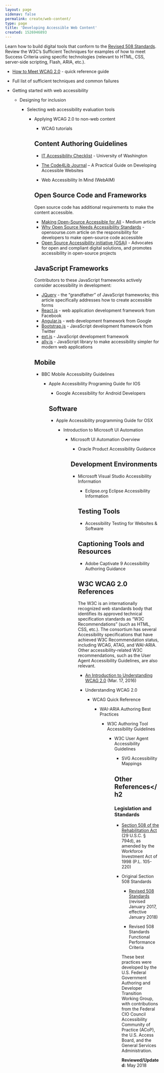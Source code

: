 ```yaml
---
layout: page
sidenav: false
permalink: create/web-content/
type: page
title: 'Developing Accessible Web Content'
created: 1526946893
---
```


Learn how to build digital tools that conform to the [Revised 508 Standards][1]. Review the W3C’s Sufficient Techniques for examples of how to meet Success Criteria using specific technologies (relevant to HTML, CSS, server-side scripting, Flash, ARIA, etc.).

  * [How to Meet WCAG 2.0][2] - quick reference guide 
  * Full list of sufficient techniques and common failures</li> </ul> 
    
      * Getting started with web accessibility</li> 
        
          * Designing for inclusion</li> 
            
              * Selecting web accessibility evaluation tools</li> 
                
                  * Applying WCAG 2.0 to non-web content</li> 
                    
                      * WCAG tutorials</li> </ul> 
                        
                        ## Content Authoring Guidelines
                        
                          * [IT Accessibility Checklist][3] - University of Washington
                          * [The Code4Lib Journal][4] – A Practical Guide on Developing Accessible Websites
                          * Web Accessibility In Mind (WebAIM)</li> </ul> 
                            
                            ## Open Source Code and Frameworks
                            
                            Open source code has additional requirements to make the content accessible.
                            
                              * [Making Open-Source Accessible for All][5] - Medium article
                              * [Why Open Source Needs Accessibility Standards][6] - opensourse.com article on the responsibility for developers to make open-source code accessible
                              * [Open Source Accessibility initiative (OSAi)][7] - Advocates for open and compliant digital solutions, and promotes accessibility in open-source projects
                            
                            ## JavaScript Frameworks
                            
                            Contributors to these JavaScript frameworks actively consider accessibility in development:
                            
                              * [JQuery][8] - the “grandfather” of JavaScript frameworks; this article specifically addresses how to create accessible forms
                              * [React.js][9] - web application development framework from Facebook
                              * [Angular.js][10] - web development framework from Google
                              * [Bootstrap.js][11] - JavaScript development framework from Twitter
                              * [ext.js][12] - JavaScript development framework
                              * [ally.js][13] - JavaScript library to make accessibility simpler for modern web applications
                            
                            ## Mobile
                            
                              * BBC Mobile Accessibility Guidelines</li> 
                                
                                  * Apple Accessibility Programing Guide for IOS</li> 
                                    
                                      * Google Accessibility for Android Developers</li> </ul> 
                                        
                                        ## Software
                                        
                                          * Apple Accessibility programming Guide for OSX</li> 
                                            
                                              * Introduction to Microsoft UI Automation</li> 
                                                
                                                  * Microsoft UI Automation Overview</li> 
                                                    
                                                      * Oracle Product Accessibility Guidance</li> </ul> 
                                                        
                                                        ## Development Environments
                                                        
                                                          * Microsoft Visual Studio Accessibility Information</li> 
                                                            
                                                              * Eclipse.org Eclipse Accessibility Information</li> </ul> 
                                                                
                                                                ## Testing Tools
                                                                
                                                                  * Accessibility Testing for Websites & Software</li> </ul> 
                                                                    
                                                                    ## Captioning Tools and Resources
                                                                    
                                                                      * Adobe Captivate 9 Accessibility Authoring Guidance</li> </ul> 
                                                                        
                                                                        ## W3C WCAG 2.0 References
                                                                        
                                                                        The W3C is an internationally recognized web standards body that identifies its approved technical specification standards as “W3C Recommendations” (such as HTML, CSS, etc.). The consortium has several Accessibility specifications that have achieved W3C Recommendation status, including WCAG, ATAG, and WAI-ARIA. Other accessibility-related W3C recommendations, such as the User Agent Accessibility Guidelines, are also relevant.
                                                                        
                                                                          * [An Introduction to Understanding WCAG 2.0][14] (Mar. 17, 2016)
                                                                          * Understanding WCAG 2.0</li> 
                                                                            
                                                                              * WCAG Quick Reference</li> 
                                                                                
                                                                                  * WAI-ARIA Authoring Best Practices</li> 
                                                                                    
                                                                                      * W3C Authoring Tool Accessibility Guidelines</li> 
                                                                                        
                                                                                          * W3C User Agent Accessibility Guidelines</li> 
                                                                                            
                                                                                              * SVG Accessibility Mappings</li> </ul> 
                                                                                                
                                                                                                ## Other References</h2 
                                                                                                
                                                                                                ### Legislation and Standards
                                                                                                
                                                                                                  * [Section 508 of the Rehabilitation Act][15] (29 U.S.C. § 794d), as amended by the Workforce Investment Act of 1998 (P.L. 105-220)
                                                                                                  * Original Section 508 Standards</li> 
                                                                                                    
                                                                                                      * [Revised 508 Standards][16] (revised January 2017, effective January 2018)
                                                                                                      * Revised 508 Standards Functional Performance Criteria</li> </ul> 
                                                                                                        
                                                                                                        These best practices were developed by the U.S. Federal Government Authoring and Developer Transition Working Group, with contributions from the Federal CIO Council Accessibility Community of Practice (ACoP), the U.S. Access Board, and the General Services Administration.
                                                                                                        
  
                                                                                                        
                                                                                                        
                                                                                                        **Reviewed/Updated:** May 2018

 [1]: https://www.access-board.gov/guidelines-and-standards/communications-and-it/about-the-ict-refresh/final-rule/text-of-the-standards-and-guidelines
 [2]: https://www.w3.org/WAI/WCAG20/quickref/
 [3]: http://www.washington.edu/accessibility/checklist/
 [4]: http://journal.code4lib.org/articles/12697
 [5]: https://medium.com/@kaelig/making-open-source-accessible-for-all-8131429913b1
 [6]: https://opensource.com/life/15/2/why-open-source-needs-accessibility-standards
 [7]: https://www.ow2.org/bin/view/OSAi/
 [8]: https://www.nomensa.com/blog/2010/accessible-forms-using-the-jquery-validation-plug-in/
 [9]: https://facebook.github.io/react/docs/accessibility.html
 [10]: https://docs.angularjs.org/guide/accessibility
 [11]: https://paypal.github.io/bootstrap-accessibility-plugin/demo.html
 [12]: https://docs.sencha.com/extjs/6.0.2/guides/core_concepts/accessibility.html
 [13]: https://allyjs.io/
 [14]: https://www.w3.org/TR/UNDERSTANDING-WCAG20/intro.html
 [15]: https://www.gpo.gov/fdsys/pkg/USCODE-2011-title29/html/USCODE-2011-title29-chap16-subchapV-sec794d.htm
 [16]: https://www.access-board.gov/guidelines-and-standards/communications-and-it/about-the-ict-refresh/final-rule/single-file-version